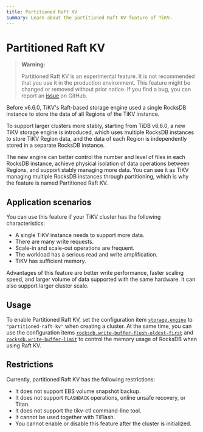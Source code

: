 ```yaml
---
title: Partitioned Raft KV
summary: Learn about the partitioned Raft KV feature of TiKV.
---
```


# Partitioned Raft KV

> **Warning:**
>
> Partitioned Raft KV is an experimental feature. It is not recommended that you use it in the production environment. This feature might be changed or removed without prior notice. If you find a bug, you can report an [issue](https://github.com/pingcap/tidb/issues) on GitHub.

Before v6.6.0, TiKV's Raft-based storage engine used a single RocksDB instance to store the data of all Regions of the TiKV instance.

To support larger clusters more stably, starting from TiDB v6.6.0, a new TiKV storage engine is introduced, which uses multiple RocksDB instances to store TiKV Region data, and the data of each Region is independently stored in a separate RocksDB instance.

The new engine can better control the number and level of files in each RocksDB instance, achieve physical isolation of data operations between Regions, and support stably managing more data. You can see it as TiKV managing multiple RocksDB instances through partitioning, which is why the feature is named Partitioned Raft KV.

## Application scenarios

You can use this feature if your TiKV cluster has the following characteristics:

* A single TiKV instance needs to support more data.
* There are many write requests.
* Scale-in and scale-out operations are frequent.
* The workload has a serious read and write amplification.
* TiKV has sufficient memory.

Advantages of this feature are better write performance, faster scaling speed, and larger volume of data supported with the same hardware. It can also support larger cluster scale.

## Usage

To enable Partitioned Raft KV, set the configuration item [`storage.engine`](/tikv-configuration-file.md#engine-new-in-v660) to `"partitioned-raft-kv"` when creating a cluster. At the same time, you can use the configuration items [`rocksdb.write-buffer-flush-oldest-first`](/tikv-configuration-file.md#write-buffer-flush-oldest-first-new-in-v660) and [`rocksdb.write-buffer-limit`](/tikv-configuration-file.md#write-buffer-limit-new-in-v660) to control the memory usage of RocksDB when using Raft KV.

## Restrictions

Currently, partitioned Raft KV has the following restrictions:

* It does not support EBS volume snapshot backup.
* It does not support `FLASHBACK` operations, online unsafe recovery, or Titan.
* It does not support the tikv-ctl command-line tool.
* It cannot be used together with TiFlash.
* You cannot enable or disable this feature after the cluster is initialized.

